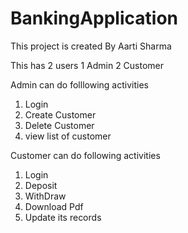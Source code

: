 # BankingApplication

This project is created By Aarti Sharma

This has 2 users 
1 Admin 
2 Customer


Admin can do folllowing activities

1. Login 
2. Create Customer
3. Delete Customer
4. view list of customer


Customer can do following activities

1. Login
2. Deposit
3. WithDraw
4. Download Pdf
5. Update its records